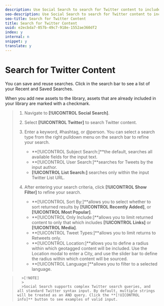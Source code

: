 ```yaml
---
description: Use Social Search to search for Twitter content to include in your Asset Library or publish to Apps.
seo-description: Use Social Search to search for Twitter content to include in your Asset Library or publish to Apps.
seo-title: Search for Twitter Content
title: Search for Twitter Content
uuid: e2ecbda7-057b-49c7-918e-1552ae360df2
index: y
internal: n
snippet: y
translate: y
---
```


# Search for Twitter Content

You can save and reuse searches. Click in the search bar to see a list of your Recent and Saved Searches.

When you add new assets to the library, assets that are already included in your library are marked with a checkmark.

>1. Navigate to **[!UICONTROL  Social Search]**.
>1. Select **[!UICONTROL  Twitter]** to search Twitter content.
>1. Enter a keyword, #hashtag, or @person. You can select a search type from the right pulldown menu on the search bar to refine your search.
>    
>    * **[!UICONTROL  Subject Search:]**the default, searches all available fields for the input text.
>    * **[!UICONTROL  User Search:]**searches for Tweets by the input author.
>    * **[!UICONTROL  List Search:]** searches only within the input Twitter List URL.
>    
>1. After entering your search criteria, click **[!UICONTROL  Show Filter]** to refine your search.
>    
>    * **[!UICONTROL  Sort By:]**allows you to select whether to sort returned results by **[!UICONTROL  Recently Added]**, or **[!UICONTROL  Most Popular]**.
>    * **[!UICONTROL  Only Include:]**allows you to limit returned content to only that which includes **[!UICONTROL  Links]** or **[!UICONTROL  Media]**.
>    * **[!UICONTROL  Tweet Types:]**allows you to limit returns to Retweets only.
>    * **[!UICONTROL  Location:]**allows you to define a radius within which geotagged content will be included. Use the Location modal to enter a City, and use the slider bar to define the radius within which content will be sourced.
>    * **[!UICONTROL  Language:]**allows you to filter to a selected language.

>       >[!NOTE]
>       >
>       >Social Search supports complex Twitter search queries, and all standard Twitter syntax input. By default, multiple strings will be treated as an AND query. Click the **[!UICONTROL  info]** button to see examples of valid input.
>    
